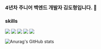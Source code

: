 ### 4년차 주니어 백엔드 개발자 김도형입니다. 👋

### skills 
<span>
  <img src="https://img.shields.io/badge/python-3776AB?style=flat-square&logo=Python&logoColor=white"/>
  <img src="https://img.shields.io/badge/django-092E20?style=flat-square&logo=Django"/>
  <img src="https://img.shields.io/badge/celery-37814A?style=flat-square&logo=Celery"/>
  <img src="https://img.shields.io/badge/mysql-4479A1?style=flat-square&logo=Mysql"/>
  <img src="https://img.shields.io/badge/rabbitmq-FF6600?style=flat-square&logo=RabbitMQ"/>
</span>


![Anurag's GitHub stats](https://github-readme-stats.vercel.app/api?username=kimdh6792&show_icons=true&theme=radical)
